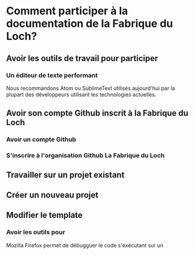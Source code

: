 # Comment participer à la documentation de la Fabrique du Loch?

## Avoir les outils de travail pour participer

### Un éditeur de texte performant
Nous recommandons Atom ou SublimeText utilisés aujourd'hui par la plupart des
développeurs utilisant les technologies actuelles.

###


## Avoir son compte Github inscrit à la Fabrique du Loch


### Avoir un compte Github


### S'inscrire à l'organisation Github La Fabrique du Loch


## Travailler sur un projet existant




## Créer un nouveau projet


## Modifier le template

### Avoir les outils pour
Mozilla Firefox permet de débugguer le code s'exécutant sur un
